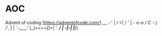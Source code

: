 # AOC
Advent of coding [https://adventofcode.com/]
    __
    .-'  |
   /   <\|
  /     \'
  |_.- o-o
  / C  -._)\
 /',        |
|   `-,_,__,'
(,,)====[_]=|
  '.   ____/
   | -|-|_
   |____)_) 
